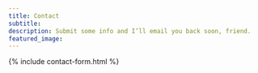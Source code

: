```yaml
---
title: Contact
subtitle:
description: Submit some info and I’ll email you back soon, friend.
featured_image:
---
```


{% include contact-form.html %}
